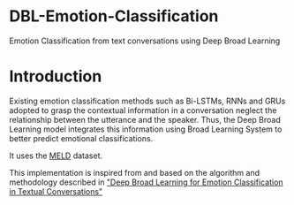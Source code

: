 # DBL-Emotion-Classification
Emotion Classification from text conversations using Deep Broad Learning

# Introduction
Existing emotion classification methods such as Bi-LSTMs, RNNs and GRUs adopted to grasp the contextual information in a conversation neglect the relationship between the utterance and the speaker. Thus, the Deep Broad Learning model integrates this information using Broad Learning System to better predict emotional classifications. 

It uses the [MELD](https://affective-meld.github.io/) dataset. 

This implementation is inspired from and based on the algorithm and methodology described in ["Deep Broad Learning for Emotion Classification in Textual Conversations"](https://www.sciopen.com/article/10.26599/TST.2023.9010021#:~:text=Deep%20Broad%20Learning%20for%20Emotion%20Classification%20in%20Textual%20Conversations,-Show%20Author's%20Information&text=Emotion%20classification%20in%20textual%20conversations%20focuses%20on%20classifying%20the%20emotion,language%20processing%20in%20recent%20years.)
